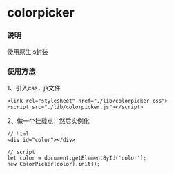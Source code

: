 # colorpicker

### 说明

使用原生js封装

### 使用方法

1、引入css，js文件

```
<link rel="stylesheet" href="./lib/colorpicker.css">
<script src="./lib/colorpicker.js"></script>
```

2、做一个挂载点，然后实例化

```
// html
<div id="color"></div>

// script
let color = document.getElementById('color');
new ColorPicker(color).init();
```

